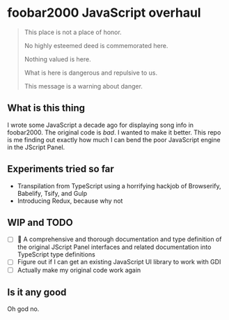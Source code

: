 # foobar2000 JavaScript overhaul

> This place is not a place of honor.
>
> No highly esteemed deed is commemorated here.
>
> Nothing valued is here.
>
> What is here is dangerous and repulsive to us.
>
> This message is a warning about danger.

## What is this thing

I wrote some JavaScript a decade ago for displaying song info in foobar2000. The original code is _bad_. I wanted to make it better. This repo is me finding out exactly how much I can bend the poor JavaScript engine in the JScript Panel.

## Experiments tried so far

* Transpilation from TypeScript using a horrifying hackjob of Browserify, Babelify, Tsify, and Gulp
* Introducing Redux, because why not

## WIP and TODO

* [ ] 🏃‍ A comprehensive and thorough documentation and type definition of the original JScript Panel interfaces and related documentation into TypeScript type definitions
* [ ] Figure out if I can get an existing JavaScript UI library to work with GDI
* [ ] Actually make my original code work again

## Is it any good

Oh god no.
